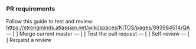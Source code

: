### PR requirements

Follow this guide to test and review: https://strongminds.atlassian.net/wiki/spaces/KITOS/pages/993984514/QA
— [ ] Merge current master
— [ ] Test the pull request
— [ ] Self-review
— [ ] Request a review
